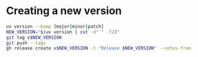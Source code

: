 # Creating a new version

```bash
uv version --bump [major|minor|patch]
NEW_VERSION="$(uv version | cut -d" " -f2)"
git tag v$NEW_VERSION
git push --tags
gh release create v$NEW_VERSION -t "Release $NEW_VERSION" --notes-from-tag
```
